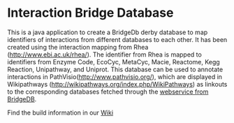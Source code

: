 Interaction Bridge Database
==========================

This is a java application to create a BridgeDb derby database to map identifiers of interactions from 
different databases to each other. It has been created using the interaction mapping from Rhea 
(http://www.ebi.ac.uk/rhea/). The identifier from Rhea is mapped to identifiers from Enzyme Code, 
EcoCyc, MetaCyc, Macie, Reactome, Kegg Reaction, Unipathway, and Uniprot. This database can be used to 
annotate interactions in PathVisio(http://www.pathvisio.org/), which are displayed in Wikipathways
(http://wikipathways.org/index.php/WikiPathways) as linkouts to the corresponding databases fetched through the [webservice from BridgeDB](https://bridgedb.github.io/pages/webservice.html).

Find the build information in our [Wiki](https://github.com/bridgedb/InteractionDB/wiki)
